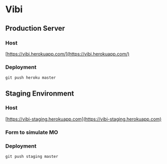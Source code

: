 # Vibi

## Production Server

### Host

[https://vibi.herokuapp.com/](https://vibi.herokuapp.com/)

### Deployment

    git push heroku master

## Staging Environment

### Host

[https://vibi-staging.herokuapp.com](https://vibi-staging.herokuapp.com)

### Form to simulate MO

### Deployment

    git push staging master
